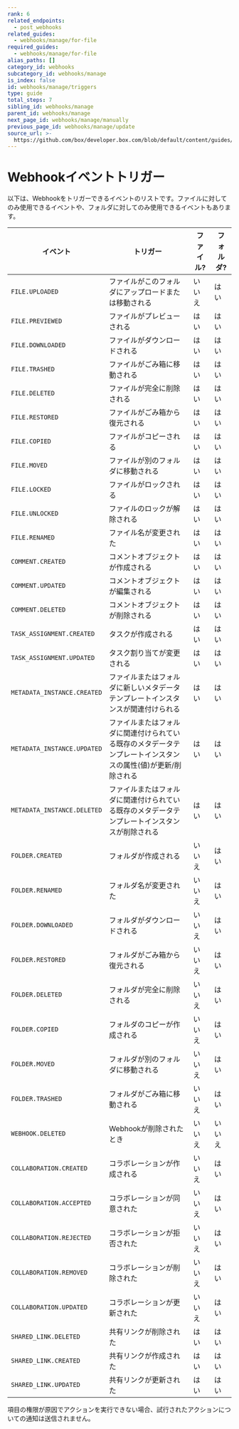 ```yaml
---
rank: 6
related_endpoints:
  - post_webhooks
related_guides:
  - webhooks/manage/for-file
required_guides:
  - webhooks/manage/for-file
alias_paths: []
category_id: webhooks
subcategory_id: webhooks/manage
is_index: false
id: webhooks/manage/triggers
type: guide
total_steps: 7
sibling_id: webhooks/manage
parent_id: webhooks/manage
next_page_id: webhooks/manage/manually
previous_page_id: webhooks/manage/update
source_url: >-
  https://github.com/box/developer.box.com/blob/default/content/guides/webhooks/manage/triggers.md
---
```

# Webhookイベントトリガー

以下は、Webhookをトリガーできるイベントのリストです。ファイルに対してのみ使用できるイベントや、フォルダに対してのみ使用できるイベントもあります。

<!-- markdownlint-disable line-length -->

| イベント                        | トリガー                                                     | ファイル? | フォルダ? |
| --------------------------- | -------------------------------------------------------- | ----- | ----- |
| `FILE.UPLOADED`             | ファイルがこのフォルダにアップロードまたは移動される                               | いいえ   | はい    |
| `FILE.PREVIEWED`            | ファイルがプレビューされる                                            | はい    | はい    |
| `FILE.DOWNLOADED`           | ファイルがダウンロードされる                                           | はい    | はい    |
| `FILE.TRASHED`              | ファイルがごみ箱に移動される                                           | はい    | はい    |
| `FILE.DELETED`              | ファイルが完全に削除される                                            | はい    | はい    |
| `FILE.RESTORED`             | ファイルがごみ箱から復元される                                          | はい    | はい    |
| `FILE.COPIED`               | ファイルがコピーされる                                              | はい    | はい    |
| `FILE.MOVED`                | ファイルが別のフォルダに移動される                                        | はい    | はい    |
| `FILE.LOCKED`               | ファイルがロックされる                                              | はい    | はい    |
| `FILE.UNLOCKED`             | ファイルのロックが解除される                                           | はい    | はい    |
| `FILE.RENAMED`              | ファイル名が変更された                                              | はい    | はい    |
| `COMMENT.CREATED`           | コメントオブジェクトが作成される                                         | はい    | はい    |
| `COMMENT.UPDATED`           | コメントオブジェクトが編集される                                         | はい    | はい    |
| `COMMENT.DELETED`           | コメントオブジェクトが削除される                                         | はい    | はい    |
| `TASK_ASSIGNMENT.CREATED`   | タスクが作成される                                                | はい    | はい    |
| `TASK_ASSIGNMENT.UPDATED`   | タスク割り当てが変更される                                            | はい    | はい    |
| `METADATA_INSTANCE.CREATED` | ファイルまたはフォルダに新しいメタデータテンプレートインスタンスが関連付けられる                 | はい    | はい    |
| `METADATA_INSTANCE.UPDATED` | ファイルまたはフォルダに関連付けられている既存のメタデータテンプレートインスタンスの属性(値)が更新/削除される | はい    | はい    |
| `METADATA_INSTANCE.DELETED` | ファイルまたはフォルダに関連付けられている既存のメタデータテンプレートインスタンスが削除される          | はい    | はい    |
| `FOLDER.CREATED`            | フォルダが作成される                                               | いいえ   | はい    |
| `FOLDER.RENAMED`            | フォルダ名が変更された                                              | いいえ   | はい    |
| `FOLDER.DOWNLOADED`         | フォルダがダウンロードされる                                           | いいえ   | はい    |
| `FOLDER.RESTORED`           | フォルダがごみ箱から復元される                                          | いいえ   | はい    |
| `FOLDER.DELETED`            | フォルダが完全に削除される                                            | いいえ   | はい    |
| `FOLDER.COPIED`             | フォルダのコピーが作成される                                           | いいえ   | はい    |
| `FOLDER.MOVED`              | フォルダが別のフォルダに移動される                                        | いいえ   | はい    |
| `FOLDER.TRASHED`            | フォルダがごみ箱に移動される                                           | いいえ   | はい    |
| `WEBHOOK.DELETED`           | Webhookが削除されたとき                                          | いいえ   | いいえ   |
| `COLLABORATION.CREATED`     | コラボレーションが作成される                                           | いいえ   | はい    |
| `COLLABORATION.ACCEPTED`    | コラボレーションが同意された                                           | いいえ   | はい    |
| `COLLABORATION.REJECTED`    | コラボレーションが拒否された                                           | いいえ   | はい    |
| `COLLABORATION.REMOVED`     | コラボレーションが削除された                                           | いいえ   | はい    |
| `COLLABORATION.UPDATED`     | コラボレーションが更新された                                           | いいえ   | はい    |
| `SHARED_LINK.DELETED`       | 共有リンクが削除された                                              | はい    | はい    |
| `SHARED_LINK.CREATED`       | 共有リンクが作成された                                              | はい    | はい    |
| `SHARED_LINK.UPDATED`       | 共有リンクが更新された                                              | はい    | はい    |

<!-- markdownlint-enable line-length -->

<Message type="notice">

項目の権限が原因でアクションを実行できない場合、試行されたアクションについての通知は送信されません。

</Mesage>
